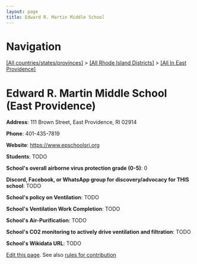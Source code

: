 ```yaml
---
layout: page
title: Edward R. Martin Middle School
---
```

# Navigation

[[All countries/states/provinces]](../../..) > [[All Rhode Island Districts]](../..) > [[All In East Providence]](..)

# Edward R. Martin Middle School (East Providence)

**Address**: 111 Brown Street, East Providence, RI 02914

**Phone**: 401-435-7819

**Website**: <https://www.epschoolsri.org>

**Students**: TODO

**School's overall airborne virus protection grade (0-5)**: 0

**Discord, Facebook, or WhatsApp group for discovery/advocacy for THIS school**: TODO

**School's policy on Ventilation**: TODO

**School's Ventilation Work Completion**: TODO

**School's Air-Purification**: TODO

**School's CO2 monitoring to actively drive ventilation and filtration**: TODO

**School's Wikidata URL**: TODO


[Edit this page](https://github.com/ventilate-schools/RI/edit/main/./East_Providence/Edward_R._Martin_Middle_School.md). See also [rules for contribution](../../../contribution-rules/)
